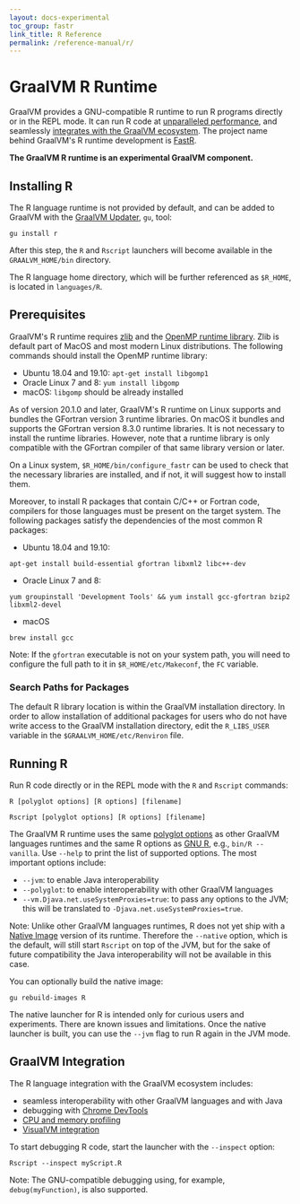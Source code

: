 ```yaml
---
layout: docs-experimental
toc_group: fastr
link_title: R Reference
permalink: /reference-manual/r/
---
```

# GraalVM R Runtime

GraalVM provides a GNU-compatible R runtime to run R programs directly or in the REPL mode.
It can run R code at [unparalleled performance](Performance.md), and seamlessly [integrates with the GraalVM ecosystem](#graalvm-integration).
The project name behind GraalVM's R runtime development is [FastR](https://github.com/oracle/fastr).

**The GraalVM R runtime is an experimental GraalVM component.**

## Installing R

The R language runtime is not provided by default, and can be added to GraalVM with the [GraalVM Updater](https://github.com/oracle/graal/blob/master/docs/reference-manual/graalvm-updater.md), `gu`, tool:
```shell
gu install r
```

After this step, the `R` and `Rscript` launchers will become available in the `GRAALVM_HOME/bin` directory.

The R language home directory, which will be further referenced as `$R_HOME`, is located in `languages/R`.

## Prerequisites

GraalVM's R runtime requires [zlib](https://zlib.net/) and the [OpenMP runtime library](https://www.openmprtl.org/).
Zlib is default part of MacOS and most modern Linux distributions.
The following commands should install the OpenMP runtime library:

* Ubuntu 18.04 and 19.10: `apt-get install libgomp1`
* Oracle Linux 7 and 8: `yum install libgomp`
* macOS: `libgomp` should be already installed

As of version 20.1.0 and later, GraalVM's R runtime on Linux supports and bundles the GFortran version 3 runtime libraries.
On macOS it bundles and supports the GFortran version 8.3.0 runtime libraries.
It is not necessary to install the runtime libraries.
However, note that a runtime library is only compatible with the GFortran compiler of that same library version or later.

On a Linux system, `$R_HOME/bin/configure_fastr` can be used to check that the necessary libraries are installed, and if not, it will suggest how to install them.

Moreover, to install R packages that contain C/C++ or Fortran code, compilers for those languages must be present on the target system.
The following packages satisfy the dependencies of the most common R packages:

* Ubuntu 18.04 and 19.10:
```shell
apt-get install build-essential gfortran libxml2 libc++-dev
```
* Oracle Linux 7 and 8:
```shell
yum groupinstall 'Development Tools' && yum install gcc-gfortran bzip2 libxml2-devel
```
* macOS
```shell
brew install gcc
```

Note: If the `gfortran` executable is not on your system path, you will need to configure
the full path to it in `$R_HOME/etc/Makeconf`, the `FC` variable.

### Search Paths for Packages
The default R library location is within the GraalVM installation directory.
In order to allow installation of additional packages for users who do not have write access to the GraalVM installation directory, edit the `R_LIBS_USER` variable in the `$GRAALVM_HOME/etc/Renviron` file.

## Running R

Run R code directly or in the REPL mode with the `R` and `Rscript` commands:
```shell
R [polyglot options] [R options] [filename]
```
```shell
Rscript [polyglot options] [R options] [filename]
```

The GraalVM R runtime uses the same [polyglot options](https://github.com/oracle/graal/blob/master/docs/reference-manual/polyglot-programming.md#polyglot-options) as other GraalVM languages runtimes and the same R options as [GNU R](https://cran.r-project.org/doc/manuals/r-release/R-intro.html#Invoking-R-from-the-command-line), e.g., `bin/R --vanilla`.
Use `--help` to print the list of supported options. The most important options include:
  - `--jvm`: to enable Java interoperability
  - `--polyglot`: to enable interoperability with other GraalVM languages
  - `--vm.Djava.net.useSystemProxies=true`: to pass any options to the JVM; this will be translated to `-Djava.net.useSystemProxies=true`.

Note: Unlike other GraalVM languages runtimes, R does not yet ship with a [Native Image](https://github.com/oracle/graal/blob/master/docs/reference-manual/native-image/README.md) version of its runtime.
Therefore the `--native` option, which is the default, will still start `Rscript` on top of the JVM,
but for the sake of future compatibility the Java interoperability will not be available in this case.

You can optionally build the native image:
```shell
gu rebuild-images R
```
The native launcher for R is intended only for curious users and experiments.
There are known issues and limitations. Once the native launcher is built, you can use
the `--jvm` flag to run R again in the JVM mode.

## GraalVM Integration

The R language integration with the GraalVM ecosystem includes:
   - seamless interoperability with other GraalVM languages and with Java
   - debugging with [Chrome DevTools](https://github.com/oracle/graal/blob/master/docs/tools/chrome-debugger.md)
   - [CPU and memory profiling](https://github.com/oracle/graal/blob/master/docs/tools/profiling.md)
   - [VisualVM integration](https://github.com/oracle/graal/blob/master/docs/tools/visualvm.md)

To start debugging R code, start the launcher with the `--inspect` option:
```shell
Rscript --inspect myScript.R
```
Note: The GNU-compatible debugging using, for example, `debug(myFunction)`, is also supported.
